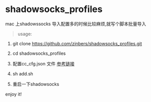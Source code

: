 # shadowsocks_profiles

mac 上shadowssocks 导入配置多的时候比较麻烦,就写个脚本批量导入

>usage:

1) git clone https://github.com/zinbers/shadowsocks_profiles.git

2) cd shadowsocks_profiles

3) 配置cc_cfg.json 文件 [参考链接](http://zinbers.github.io/2016/09/28/shadowsocks/)

4) sh add.sh

5) 重启一下shadowsocks

enjoy it!
